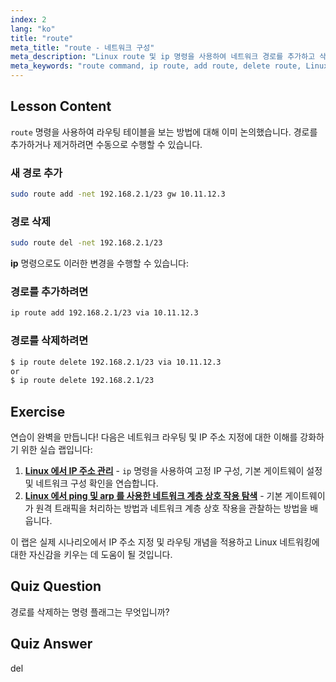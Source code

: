 ```yaml
---
index: 2
lang: "ko"
title: "route"
meta_title: "route - 네트워크 구성"
meta_description: "Linux route 및 ip 명령을 사용하여 네트워크 경로를 추가하고 삭제하는 방법을 배웁니다. 초보자 및 중급 사용자를 위한 라우팅 테이블 관리를 이해합니다."
meta_keywords: "route command, ip route, add route, delete route, Linux networking, routing table, Linux tutorial, beginner guide"
---
```


## Lesson Content

`route` 명령을 사용하여 라우팅 테이블을 보는 방법에 대해 이미 논의했습니다. 경로를 추가하거나 제거하려면 수동으로 수행할 수 있습니다.

### 새 경로 추가

```bash
sudo route add -net 192.168.2.1/23 gw 10.11.12.3
```

### 경로 삭제

```bash
sudo route del -net 192.168.2.1/23
```

**ip** 명령으로도 이러한 변경을 수행할 수 있습니다:

### 경로를 추가하려면

```bash
ip route add 192.168.2.1/23 via 10.11.12.3
```

### 경로를 삭제하려면

```bash
$ ip route delete 192.168.2.1/23 via 10.11.12.3
or
$ ip route delete 192.168.2.1/23
```

## Exercise

연습이 완벽을 만듭니다! 다음은 네트워크 라우팅 및 IP 주소 지정에 대한 이해를 강화하기 위한 실습 랩입니다:

1. **[Linux 에서 IP 주소 관리](https://labex.io/ko/labs/linux-manage-ip-addressing-in-linux-592736)** - `ip` 명령을 사용하여 고정 IP 구성, 기본 게이트웨이 설정 및 네트워크 구성 확인을 연습합니다.
2. **[Linux 에서 ping 및 arp 를 사용한 네트워크 계층 상호 작용 탐색](https://labex.io/ko/labs/linux-explore-network-layer-interaction-with-ping-and-arp-in-linux-592746)** - 기본 게이트웨이가 원격 트래픽을 처리하는 방법과 네트워크 계층 상호 작용을 관찰하는 방법을 배웁니다.

이 랩은 실제 시나리오에서 IP 주소 지정 및 라우팅 개념을 적용하고 Linux 네트워킹에 대한 자신감을 키우는 데 도움이 될 것입니다.

## Quiz Question

경로를 삭제하는 명령 플래그는 무엇입니까?

## Quiz Answer

del
